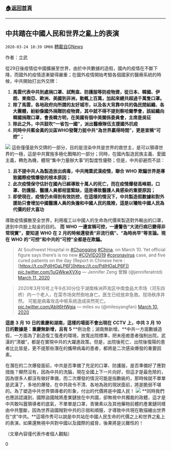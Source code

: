 ###  [:house:返回首頁](https://github.com/ourhimalayas/txt)
---

## 中共踏在中國人民和世界之亂上的表演
`2020-03-24 18:39 GM06` [轉載自GNews](https://gnews.org/zh-hant/151920/)

作者：立武

從29日後疫情從中國擴展至世界，由於中共數據的造假，國內的疫情在不斷下降，而國外的疫情逐漸變得嚴重；在國外疫情開始考驗各個國家的醫療系統的時候，中共開始打出外交牌：

1. **馬雲代表中共到處捐口罩、試劑盒、防護服等防疫物資，從日本、韓國、伊朗、東南亞、歐洲、美國到非洲，動輒上百萬，加起來總共超過千萬隻口罩。**
2. **除了馬雲，各地政府向所謂的友好城市，以及各大背靠中共的偽民間組織、各大團體，紛紛像國外捐贈防疫物資，其中就不得不提到察哈爾學會，該組織向韓國捐贈口罩，會長韓方明，在美國有個中美關係委員會，主席是吳征**
3. **除此之外，中共鼓吹“一省包一國”，派出醫療隊伍支援國外抗疫**
4. **同時中共藍金黃的災區WHO發聲力挺中共“為世界贏得時間”，更是宣稱“可控”；**

![](https://s3-ap-northeast-1.amazonaws.com/news.guo.offload.media/wp-content/uploads/2020/03/24183640/6-33.png)
這些僅僅是外交牌的一部分，目的是渲染中共是世界的救世主，是可以領導世界的一極，這是中共實施多極化戰略的一部分；同時，在國內製造民族主義、愛國主義，轉危為機，體現“集中力量辦大事”的製度性優勢；但是，中共卻避而不談：

1. **且不提中共人為製造放出病毒，中共掩蓋武漢疫情，聯合** **WHO** **欺騙世界是導致國際疫情爆發的根本原因；**
2. **此次疫情保守估計在國內已經導致十萬人的死亡，而在疫情爆發高峰期，口罩、防護服、醫護人員都相當緊缺，這是導致醫護人員感染的重要原因；**
3. **即使現在，疫情仍未得到有效防控，在這樣的情況下，中共製造假數據和對外援助只會增加中國醫護人員的負擔和中國人民的風險，這是以犧牲中國人民為代價的好大喜功**


導致疫情擴散至全世界，利用複工以中國人的生命為代價來製造對外輸出的口罩，達到中共臉上貼金的目的。 **而** **WHO** **一邊宣稱可控，一邊警告“大流行病已變得非常現實”，要知道** **WHO** **在** **2** **月的時候還發表“非流行病”、“為時尚早”等言論。現在** **WHO** **的“可控”和中共的“可控”全都是在欺騙。**

> At Southwest Hospital in [#Chongqing](https://twitter.com/hashtag/Chongqing?src=hash&amp;ref_src=twsrc%5Etfw) [#China](https://twitter.com/hashtag/China?src=hash&amp;ref_src=twsrc%5Etfw), on March 10. Yet official figure says there’s is no new [#COVID2019](https://twitter.com/hashtag/COVID2019?src=hash&amp;ref_src=twsrc%5Etfw) [#coronavirus](https://twitter.com/hashtag/coronavirus?src=hash&amp;ref_src=twsrc%5Etfw) case, and five cured patients on the day (Report in Chinese here : [https://t.co/PdIHOaLP6F](https://t.co/PdIHOaLP6F)) [pic.twitter.com/1uGWkwXVXg](https://t.co/1uGWkwXVXg)
> — Jennifer Zeng 曾錚 (@jenniferatntd) [March 11, 2020](https://twitter.com/jenniferatntd/status/1237554517689819148?ref_src=twsrc%5Etfw)

> 2020年3月10号上午9点30分位于湖南株洲芦淞区中南食品大市场（河东四桥）内一个老人，在菜市场突然倒地身亡。医生已经放弃急救。现场秩序井然。
> 可能是病毒攻击中枢系统造成突然死亡。 [pic.twitter.com/Ablt6HWgja](https://t.co/Ablt6HWgja)
> — miles xu (@milesyangfan) [March 10, 2020](https://twitter.com/milesyangfan/status/1237310773887561729?ref_src=twsrc%5Etfw)

**這是** **3** **月** **10** **日的重慶和湖南，這樣的場面不會出現在** **CCTV** **上，中共** **3** **月** **10** **日的數據是：重慶無新增，且有** **5** **例治愈；湖南無新增。**中共一方面數據造假，一方面為了創造復工復產的環境，放寬出院標準，把未痊癒患者強制出院，武漢的“清艙”，都是在實現中共的大躍進政策。但是，出院後死亡、出院後復陽的患者比比皆是，更不提那些潛在的攜帶病毒的患者，都將是二次感染爆發的重要因素。

在潛在的二次爆發面前，中共是否準備了充足的口罩、防護服，是否準備好了應對措施？顯然沒有，因為中共的洗腦，現在全國上下一片向好，但這才是最危險的，因為很多人都沒有做好準備，而二次爆發的情況可能是指數級的，那時候就不單單是武漢了，多地的爆發，在中共政令不清、各地為政的現狀面前，將是脆弱不堪的。為了塑造中共世界領導者的形象，付出的代價將是中國人民！
![](https://s3-ap-northeast-1.amazonaws.com/news.guo.offload.media/wp-content/uploads/2020/03/24183628/9-6.jpg)
**同時我們也應該認識到，國際盜國賊將產業鏈放在中共國，卻無視中共獨裁的政體，這才是中共敢叫囂領導者的底氣，不單單是口罩，青黴素以及其他藥物前體的產業鏈同樣由中共壟斷，因為世界盜國賊對中共的示弱和順服，才導致中共現在敢描繪出世界在“求”中共。**這場作秀可以說是中共站在中國人民生命的代價之上和世界之亂上的表演，如果還無視中共對中國以及國際的威脅，後果將是災難性的！

（文章內容僅代表作者個人觀點）

0
